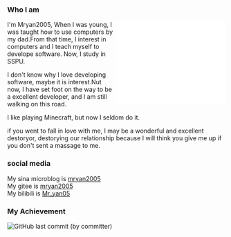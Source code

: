 ### Who I am
<img align="right" src="/github-metrics.svg" width = 50% />
I'm Mryan2005, When I was young, I was taught how to use computers by my dad.From that time, I interest in computers and I teach myself to develope software. Now, I study in SSPU.

I don't know why I love developing software, maybe it is interest.Nut now, I have set foot on the way to be a excellent developer, and I am still walking on this road.

I like playing Minecraft, but now I seldom do it.

if you went to fall in love with me, I may be a wonderful and excellent destoryor, destorying our relationship because I will think you give me up if  you don't sent a massage to me.  

### social media
My sina microblog is [mryan2005](https://weibo.com/mryan2005)  
My gitee is [mryan2005](https://gitee.com/Mryan2005)  
My bilibili is [Mr_yan05](https://space.bilibili.com/372328307)

### My Achievement
![GitHub last commit (by committer)](https://img.shields.io/github/last-commit/Mryan2005/Mryan2005?style=for-the-badge)

<!--
**Mryan2005/Mryan2005** is a ✨ _special_ ✨ repository because its `README.md` (this file) appears on your GitHub profile.

Here are some ideas to get started:

- 🔭 I’m currently working on ...
- 🌱 I’m currently learning ...
- 👯 I’m looking to collaborate on ...
- 🤔 I’m looking for help with ...
- 💬 Ask me about ...
- 📫 How to reach me: ...
- 😄 Pronouns: ...
- ⚡ Fun fact: ...
-->
